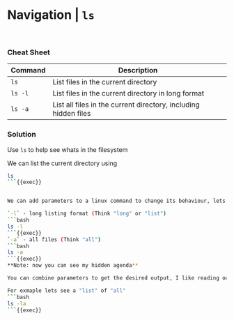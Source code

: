 
# Navigation | `ls`

<br>

### Cheat Sheet
| **Command** | **Description** |
| --- | --- |
| `ls` | List files in the current directory |
| `ls -l` | List files in the current directory in long format |
| `ls -a` | List all files in the current directory, including hidden files |

### Solution
Use `ls` to help see whats in the filesystem


We can list the current directory using

```bash
ls
```{{exec}}


We can add parameters to a linux command to change its behaviour, lets try

`-l` - long listing format (Think "long" or "list")
```bash
ls -l
```{{exec}}
`-a` - all files (Think "all")
```bash
ls -a
```{{exec}}
**Note: now you can see my hidden agenda**

You can combine parameters to get the desired output, I like reading out the parameters as a sentence to help remember them

For exmaple lets see a "list" of "all"
```bash
ls -la
```{{exec}}

